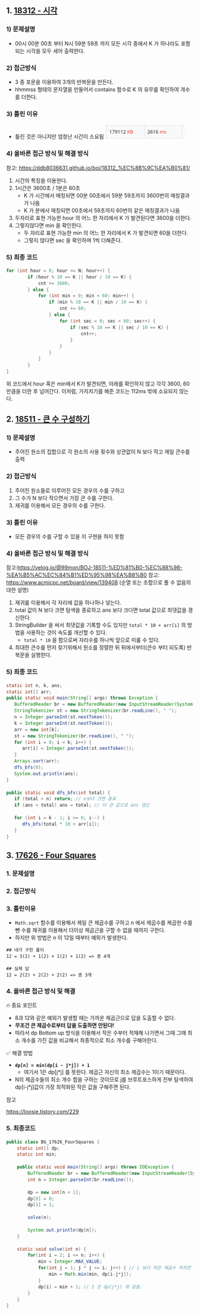 ## 1. [18312 - 시각](https://www.acmicpc.net/problem/18312)
### 1) 문제설명
- 00시 00분 00초 부터 N시 59분 59초 까지 모든 시각 중에서 K 가 하나라도 포함되는 시각을 모두 세어 출력한다.
### 2) 접근방식
- 3 중 포문을 이용하여 3개의 반복문을 만든다.
- hhmmss 형태의 문자열을 만들어서 contains 함수로 K 의 유무를 확인하여 개수를 더한다.
### 3) 틀린 이유
- 틀린 것은 아니지만 엄청난 시간이 소요됨
![img.png](img.png)
### 4) 올바른 접근 방식 및 해결 방식
참고: https://ddb8036631.github.io/boj/18312_%EC%8B%9C%EA%B0%81/
1. 시간의 특징을 이용한다.
2. 1시간은 3600초 / 1분은 60초
   - K 가 시간에서 매칭되면 00분 00초에서 59분 59초까지 3600번의 매칭결과가 나옴
   - K 가 분에서 매칭되면 00초에서 59초까지 60번의 같은 매칭결과가 나옴
3. 두자리로 표현 가능한 hour 의 어느 한 자리에서 K 가 발견된다면 3600을 더한다.
4. 그렇지않다면 min 을 확인한다.
   - 두 자리로 표현 가능한 min 의 어느 한 자리에서 K 가 발견되면 60을 더한다.
   - 그렇지 않다면 sec 을 확인하며 1씩 더해준다.
### 5) 최종 코드
```java
for (int hour = 0; hour <= N; hour++) {
        if (hour % 10 == K || hour / 10 == K) {
            cnt += 3600;
        } else {
            for (int min = 0; min < 60; min++) {
                if (min % 10 == K || min / 10 == K) {
                    cnt += 60;
                } else {
                    for (int sec = 0; sec < 60; sec++) {
                        if (sec % 10 == K || sec / 10 == K) {
                            cnt++;
                        }
                    }
                }
            }
        }
}
```
위 코드에서 hour 혹은 min에서 K가 발견되면, 아래를 확인하지 않고 각각 3600, 60만큼을 더한 후 넘어간다.
이처럼, 가지치기를 해준 코드는 112ms 밖에 소요되지 않는다.

## 2. [18511 - 큰 수 구성하기](https://www.acmicpc.net/problem/18511)
### 1) 문제설명
- 주어진 원소의 집합으로 각 원소의 사용 횟수와 상관없이 N 보다 작고 제일 큰수를 출력
### 2) 접근방식
1. 주어진 원소들로 이루어진 모든 경우의 수를 구하고
2. 그 수가 N 보다 작으면서 가장 큰 수를 구한다.
3. 재귀를 이용해서 모든 경우의 수를 구한다.
### 3) 틀린 이유
- 모든 경우의 수를 구할 수 있을 지 구현을 하지 못함
### 4) 올바른 접근 방식 및 해결 방식
참고:https://velog.io/@99mon/BOJ-18511-%ED%81%B0-%EC%88%98-%EA%B5%AC%EC%84%B1%ED%95%98%EA%B8%B0
참고: https://www.acmicpc.net/board/view/139408 (순열 또는 조합으로 풀 수 없음의 대한 설명)
1. 재귀를 이용해서 각 자리에 값을 하나하나 넣는다.
2. total 값이 N 보다 크면 탐색을 종료하고 ans 보다 크다면 total 값으로 최댓값을 갱신한다.
3. StringBuilder 을 써서 최댓값을 기록할 수도 있지만 
`total * 10 + arr[i]` 의 방법을 사용하는 것이 속도를 개선할 수 있다.
   - `total * 10` 을 함으로써 자리수를 하나씩 앞으로 미룰 수 있다.
4. 최대한 큰수를 먼저 찾기위해서 원소를 정렬한 뒤 뒤에서부터(큰수 부터 되도록) 반복문을 실행한다. 

### 5) 최종 코드
```java
static int n, k, ans;
static int[] arr;
public static void main(String[] args) throws Exception {
   BufferedReader br = new BufferedReader(new InputStreamReader(System.in));
   StringTokenizer st = new StringTokenizer(br.readLine(), " ");
   n = Integer.parseInt(st.nextToken());
   k = Integer.parseInt(st.nextToken());
   arr = new int[k];
   st = new StringTokenizer(br.readLine(), " ");
   for (int i = 0; i < k; i++) {
      arr[i] = Integer.parseInt(st.nextToken());
   }
   Arrays.sort(arr);
   dfs_bfs(0);
   System.out.println(ans);
}

public static void dfs_bfs(int total) {
   if (total > n) return; // n보다 크면 종료
   if (ans < total) ans = total; // 더 큰 값으로 ans 갱신

   for (int i = k - 1; i >= 0; i--) {
      dfs_bfs(total * 10 + arr[i]);
   }
}
```

## 3. [17626 - Four Squares](https://www.acmicpc.net/problem/17626)
### 1. 문제설명

### 2. 접근방식

### 3. 틀린이유

- `Math.sqrt` 함수를 이용해서 제일 큰 제곱수를 구하고 n 에서 제곱수를 제곱한 수를 뺀 수를 재귀를 이용해서 더이상 제곱근을 구할 수 없을 때까지 구한다.
- 하지만 위 방법은 n 이 12일 때부터 예외가 발생한다.

```
## 내가 구한 풀이
12 = 3(2) + 1(2) + 1(2) + 1(2) => 총 4개

## 실제 답
12 = 2(2) + 2(2) + 2(2) => 총 3개
```

### 4. 올바른 접근 방식 및 해결

🔥 중요 포인트

- 8과 12와 같은 예외가 발생할 때는 가까운 제곱근으로 답을 도출할 수 없다.
- **무조건 큰 제곱수로부터 답을 도출하면 안된다!**
- 따라서 dp Bottom up 방식을 이용해서 작은 수부터 적재해 나가면서 그때 그때 최소 개수를 가진 값을 비교해서 최종적으로 최소 개수를 구해야한다.

✅ 해결 방법

- **`dp[n] = min(dp[i - j*j]) + 1`**
   - 여기서 1은 dp[j*j] 를 뜻한다. 제곱근 자신의 최소 제곱수는 1이기 때문이다.
- N의 제곱수들의 최소 개수 합을 구하는 것이므로 j를 브루트포스하게 전부 탐색하여 dp[i-j*j]값이 가장 최적화된 작은 값을 구해주면 된다.

참고

https://loosie.tistory.com/229

### 5. 최종코드

```java
public class BG_17626_FourSquares {
    static int[] dp;
    static int min;

    public static void main(String[] args) throws IOException {
        BufferedReader br = new BufferedReader(new InputStreamReader(System.in));
        int n = Integer.parseInt(br.readLine());

        dp = new int[n + 1];
        dp[0] = 0;
        dp[1] = 1;

        solve(n);

        System.out.println(dp[n]);
    }

    static void solve(int n) {
        for(int i = 2; i <= n; i++) {
            min = Integer.MAX_VALUE;
            for(int j = 1; j * j <= i; j++) { // i 보다 작은 제곱수 까지만
                min = Math.min(min, dp[i-j*j]);
            }
            dp[i] = min + 1; // 1 은 dp[j*j] 와 같음.
        }
    }
}
```